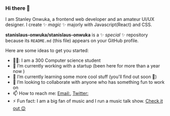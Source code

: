### Hi there 👋
I am Stanley Onwuka, a frontend web developer and an amateur UI/UX designer. I create ✨ _magic_ ✨ majorly with Javascript(React) and CSS. 

**stanislaus-onwuka/stanislaus-onwuka** is a ✨ _special_ ✨ repository because its `README.md` (this file) appears on your GitHub profile.

Here are some ideas to get you started:

- 🧑‍🎓: I am a 300 Computer science student
- 🔭 I’m currently working with a startup (been here for more than a year now )
- 🌱 I’m currently learning some more cool stuff (you'll find out soon 🌚)
- 👯 I’m looking to collaborate with anyone who has something fun to work on
- 📫 How to reach me: [Email:](kachi2505@yahoo.com), [Twitter:](https://twitter.com/callme5t4n5)
- ⚡ Fun fact: I am a big fan of music and I run a music talk show. [Check it out 😉](https://opussessions.netlify.app/)

